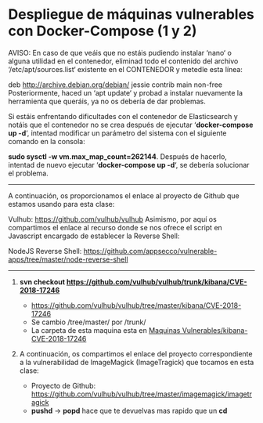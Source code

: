 # Despliegue de máquinas vulnerables con Docker-Compose (1 y 2)

AVISO: En caso de que veáis que no estáis pudiendo instalar ‘nano‘ o alguna utilidad en el contenedor, eliminad todo el contenido del archivo ‘/etc/apt/sources.list‘ existente en el CONTENEDOR y metedle esta línea:

deb http://archive.debian.org/debian/ jessie contrib main non-free
Posteriormente, haced un ‘apt update‘ y probad a instalar nuevamente la herramienta que queráis, ya no os debería de dar problemas.

Si estáis enfrentando dificultades con el contenedor de Elasticsearch y notáis que el contenedor no se crea después de ejecutar ‘__docker-compose up -d__‘, intentad modificar un parámetro del sistema con el siguiente comando en la consola:

__sudo sysctl -w vm.max_map_count=262144__.
Después de hacerlo, intentad de nuevo ejecutar ‘__docker-compose up -d__‘, se debería solucionar el problema.

---

A continuación, os proporcionamos el enlace al proyecto de Github que estamos usando para esta clase:

Vulhub: https://github.com/vulhub/vulhub
Asimismo, por aquí os compartimos el enlace al recurso donde se nos ofrece el script en Javascript encargado de establecer la Reverse Shell:

NodeJS Reverse Shell: https://github.com/appsecco/vulnerable-apps/tree/master/node-reverse-shell

---
1. __svn checkout https://github.com/vulhub/vulhub/trunk/kibana/CVE-2018-17246__
    - https://github.com/vulhub/vulhub/tree/master/kibana/CVE-2018-17246
    - Se cambio /tree/master/ por /trunk/
    - La carpeta de esta maquina esta en [Maquinas Vulnerables/kibana-CVE-2018-17246](./Maquinas%20Vulnerables/kibana-CVE-2018-17246/)

2. A continuación, os compartimos el enlace del proyecto correspondiente a la vulnerabilidad de ImageMagick (ImageTragick) que tocamos en esta clase:
    - Proyecto de Github: https://github.com/vulhub/vulhub/tree/master/imagemagick/imagetragick
    - __pushd__ -> __popd__ hace que te devuelvas mas rapido que un __cd__

